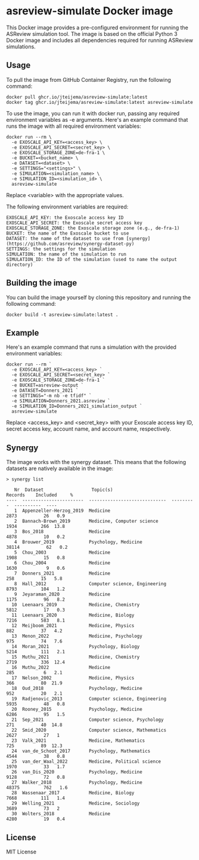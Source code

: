 # asreview-simulate Docker image

This Docker image provides a pre-configured environment for running the ASReview simulation tool. The image is based on the official Python 3 Docker image and includes all dependencies required for running ASReview simulations.

## Usage

To pull the image from GitHub Container Registry, run the following command:

```console
docker pull ghcr.io/jteijema/asreview-simulate:latest
docker tag ghcr.io/jteijema/asreview-simulate:latest asreview-simulate
```

To use the image, you can run it with docker run, passing any required environment variables as -e arguments. Here's an example command that runs the image with all required environment variables:

```console
docker run --rm \
  -e EXOSCALE_API_KEY=<access_key> \
  -e EXOSCALE_API_SECRET=<secret_key> \
  -e EXOSCALE_STORAGE_ZONE=de-fra-1 \
  -e BUCKET=<bucket_name> \
  -e DATASET=<dataset> \
  -e SETTINGS="<settings>" \
  -e SIMULATION=<simulation_name> \
  -e SIMULATION_ID=<simulation_id> \
  asreview-simulate
```

Replace \<variable> with the appropriate values.

The following environment variables are required:

    EXOSCALE_API_KEY: the Exoscale access key ID
    EXOSCALE_API_SECRET: the Exoscale secret access key
    EXOSCALE_STORAGE_ZONE: the Exoscale storage zone (e.g., de-fra-1)
    BUCKET: the name of the Exoscale bucket to use
    DATASET: the name of the dataset to use from [synergy](https://github.com/asreview/synergy-dataset-py)
    SETTINGS: the settings for the simulation
    SIMULATION: the name of the simulation to run
    SIMULATION_ID: the ID of the simulation (used to name the output directory)

## Building the image
You can build the image yourself by cloning this repository and running the following command:

```console
docker build -t asreview-simulate:latest .
```

## Example

Here's an example command that runs a simulation with the provided environment variables:

```console
docker run --rm `
  -e EXOSCALE_API_KEY=<access_key> `
  -e EXOSCALE_API_SECRET=<secret_key> `
  -e EXOSCALE_STORAGE_ZONE=de-fra-1 `
  -e BUCKET=asreview-output `
  -e DATASET=Donners_2021 `
  -e SETTINGS="-m nb -e tfidf" `
  -e SIMULATION=Donners_2021.asreview `
  -e SIMULATION_ID=Donners_2021_simulation_output `
  asreview-simulate
```

Replace <access_key> and <secret_key> with your Exoscale access key ID, secret access key, account name, and account name, respectively.

## Synergy
The image works with the synergy dataset. This means that the following datasets are natively available in the image:

```console
> synergy list

   Nr  Dataset                  Topic(s)                         Records    Included     %
----  -----------------------  -----------------------------  ---------  ----------  ----
   1  Appenzeller-Herzog_2019  Medicine                            2873          26   0.9
   2  Bannach-Brown_2019       Medicine, Computer science          1934         266  13.8
   3  Bos_2018                 Medicine                            4878          10   0.2
   4  Brouwer_2019             Psychology, Medicine               38114          62   0.2
   5  Chou_2003                Medicine                            1908          15   0.8
   6  Chou_2004                Medicine                            1630           9   0.6
   7  Donners_2021             Medicine                             258          15   5.8
   8  Hall_2012                Computer science, Engineering       8793         104   1.2
   9  Jeyaraman_2020           Medicine                            1175          96   8.2
  10  Leenaars_2019            Medicine, Chemistry                 5812          17   0.3
  11  Leenaars_2020            Medicine, Biology                   7216         583   8.1
  12  Meijboom_2021            Medicine, Physics                    882          37   4.2
  13  Menon_2022               Medicine, Psychology                 975          74   7.6
  14  Moran_2021               Psychology, Biology                 5214         111   2.1
  15  Muthu_2021               Medicine, Chemistry                 2719         336  12.4
  16  Muthu_2022               Medicine                             285           6   2.1
  17  Nelson_2002              Medicine, Physics                    366          80  21.9
  18  Oud_2018                 Psychology, Medicine                 952          20   2.1
  19  Radjenovic_2013          Computer science, Engineering       5935          48   0.8
  20  Rooney_2015              Psychology, Medicine                6286          95   1.5
  21  Sep_2021                 Computer science, Psychology         271          40  14.8
  22  Smid_2020                Computer science, Mathematics       2627          27   1
  23  Valk_2021                Medicine, Mathematics                725          89  12.3
  24  van_de_Schoot_2017       Psychology, Mathematics             4544          38   0.8
  25  van_der_Waal_2022        Medicine, Political science         1970          33   1.7
  26  van_Dis_2020             Psychology, Medicine                9128          72   0.8
  27  Walker_2018              Psychology, Medicine               48375         762   1.6
  28  Wassenaar_2017           Medicine, Biology                   7668         111   1.4
  29  Welling_2021             Medicine, Sociology                 3689          73   2
  30  Wolters_2018             Medicine                            4280          19   0.4
```

## License
MIT License

